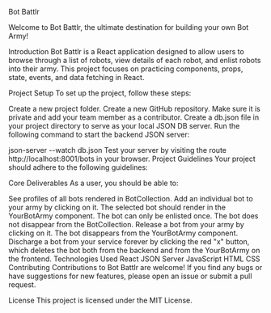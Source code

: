 Bot Battlr

Welcome to Bot Battlr, the ultimate destination for building your own Bot Army!


Introduction
Bot Battlr is a React application designed to allow users to browse through a list of robots, view details of each robot, and enlist robots into their army. This project focuses on practicing components, props, state, events, and data fetching in React.

Project Setup
To set up the project, follow these steps:

Create a new project folder.
Create a new GitHub repository. Make sure it is private and add your team member as a contributor.
Create a db.json file in your project directory to serve as your local JSON DB server.
Run the following command to start the backend JSON server:

json-server --watch db.json
Test your server by visiting the route http://localhost:8001/bots in your browser.
Project Guidelines
Your project should adhere to the following guidelines:

Core Deliverables
As a user, you should be able to:

See profiles of all bots rendered in BotCollection.
Add an individual bot to your army by clicking on it. The selected bot should render in the YourBotArmy component. The bot can only be enlisted once. The bot does not disappear from the BotCollection.
Release a bot from your army by clicking on it. The bot disappears from the YourBotArmy component.
Discharge a bot from your service forever by clicking the red "x" button, which deletes the bot both from the backend and from the YourBotArmy on the frontend.
Technologies Used
React
JSON Server
JavaScript
HTML
CSS
Contributing
Contributions to Bot Battlr are welcome! If you find any bugs or have suggestions for new features, please open an issue or submit a pull request.

License
This project is licensed under the MIT License.